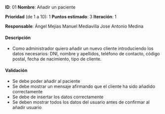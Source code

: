 **ID**: 01
**Nombre**: Añadir un paciente

**Prioridad** (de 1 a 10): 1
**Puntos estimado**: 3
**Iteración**: 1

**Responsable**: Ángel Mejias
		 Manuel Mediavilla
		 Jose Antonio Medina 

#### Descripción

* Como administrador quiero añadir un nuevo cliente introduciendo los datos
necesarios: DNI, nombre y apellidos, teléfono de contacto, código postal, fecha de nacimiento, tipo de cliente. 

#### Validación

* Se debe poder añadir al paciente
* Se debe mostrar un mensaje afirmando que el cliente ha sido añadido correctamente
* Se debe de insertar los datos correctamente
* Se deben mostrar todos los datos del usuario antes de confirmar al añadir usuario

